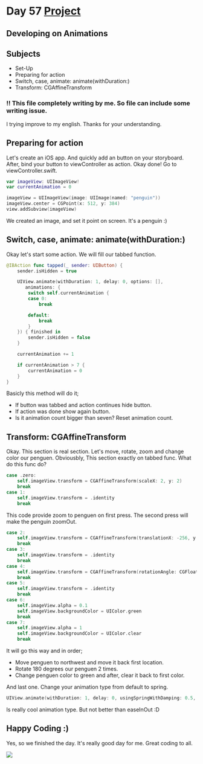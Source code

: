 # Day 57 <a href="https://github.com/devmehmetates/365-day-of-code/tree/main/Project/Day57-58/Day-57-58"> Project </a>

## Developing on Animations

## Subjects

+ Set-Up
+ Preparing for action
+ Switch, case, animate: animate(withDuration:)
+ Transform: CGAffineTransform

### !! This file completely writing by me. So file can include some writing issue.
I trying improve to my english. Thanks for your understanding.

## Preparing for action
Let's create an iOS app. And quickly add an button on your storyboard. After, bind your button to viewController as action. Okay done! Go to viewController.swift.

```swift
var imageView: UIImageView!
var currentAnimation = 0
```
```swift
imageView = UIImageView(image: UIImage(named: "penguin"))
imageView.center = CGPoint(x: 512, y: 384)
view.addSubview(imageView)
```
We created an image, and set it point on screen. It's a penguin :)

## Switch, case, animate: animate(withDuration:)
Okay let's start some action. We will fill our tabbed function.
```swift
@IBAction func tapped(_ sender: UIButton) {
    sender.isHidden = true

    UIView.animate(withDuration: 1, delay: 0, options: [],
       animations: {
        switch self.currentAnimation {
        case 0:
            break

        default:
            break
        }
    }) { finished in
        sender.isHidden = false
    }

    currentAnimation += 1

    if currentAnimation > 7 {
        currentAnimation = 0
    }
}
```
Basicly this method will do it;
+ If button was tabbed and action continues hide button.
+ If action was done show again button.
+ Is it animation count bigger than seven? Reset animation count.

## Transform: CGAffineTransform
Okay. This section is real section. Let's move, rotate, zoom and change color our penguen. Obviousbly, This section exactly on tabbed func. What do this func do?
```swift
case .zero:
    self.imageView.transform = CGAffineTransform(scaleX: 2, y: 2)
    break
case 1:
    self.imageView.transform = .identity
    break
```
This code provide zoom to penguen on first press. The second press will make the penguin zoomOut.
```swift
case 2:
    self.imageView.transform = CGAffineTransform(translationX: -256, y: -256)
    break
case 3:
    self.imageView.transform = .identity
    break
case 4:
    self.imageView.transform = CGAffineTransform(rotationAngle: CGFloat.pi)
    break
case 5:
    self.imageView.transform = .identity
    break
case 6:
    self.imageView.alpha = 0.1
    self.imageView.backgroundColor = UIColor.green
    break
case 7:
    self.imageView.alpha = 1
    self.imageView.backgroundColor = UIColor.clear
    break
```
It will go this way and in order;
+ Move penguen to northwest and move it back first location.
+ Rotate 180 degrees our penguen 2 times.
+ Change penguen color to green and after, clear it back to first color.

And last one. Change your animation type from default to spring.
```swift
UIView.animate(withDuration: 1, delay: 0, usingSpringWithDamping: 0.5, initialSpringVelocity: 5, options: []) {
```
Is really cool animation type. But not better than easeInOut :D

## Happy Coding :)
Yes, so we finished the day. It's really good day for me. Great coding to all.

<img src="https://c.tenor.com/sWEUdV5LQdkAAAAC/yes-apple.gif">


